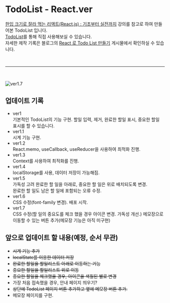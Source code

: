 # TodoList - React.ver

[한입 크기로 잘라 먹는 리액트(React.js) : 기초부터 실전까지](https://inf.run/2XT4) 강의를 참고로 하여 만들어본 TodoList 입니다.<br>
[TodoList](https://938-todo-list.web.app)를 통해 직접 사용해보실 수 있습니다.
<br>
자세한 제작 기록은 블로그의 [React 로 Todo List 만들기][] 게시물에서 확인하실 수 있습니다.

[react 로 todo list 만들기]: https://fdaytday.tistory.com/category/Project

<br>

---

<br>

![ver1.7](https://user-images.githubusercontent.com/92746200/171197357-a917f33e-ab42-4148-918e-dd285ee11aa6.png)

## 업데이트 기록

- ver1 <br>
  기본적인 TodoList의 기능 구현. 할일 입력, 제거, 완료한 할일 표시, 중요한 할일 표시를 할 수 있습니다.
- ver1.1 <br>
  시계 기능 구현.
- ver1.2 <br>
  React.memo, useCallback, useReducer을 사용하여 최적화 진행.
- ver1.3 <br>
  Context를 사용하여 최적화를 진행.
- ver1.4 <br>
  localStorage를 사용, 데이터 저장이 가능해짐.
- ver1.5 <br>
  가독성 고려 완료한 할 일을 아래로, 중요한 할 일은 위로 배치되도록 변경.<br>
  완료한 할 일도 남은 할 일에 포함되는 오류 수정.
- ver1.6 <br>
  CSS 수정(font-family 변경).
  배포 시작.
- ver1.7<br>
  CSS 수정(할 일의 중요도를 체크 했을 경우 아이콘 변경. 가독성 개선.)
  메모장으로 이동할 수 있는 버튼 추가(메모장 기능은 아직 미구현)

## 앞으로 업데이트 할 내용(예정, 순서 무관)

- ~~시계 기능 추가~~
- ~~localState를 이용한 데이터 저장~~
- ~~완료한 할일을 할일리스트 아래로 이동하는 기능~~
- ~~중요한 할일을 할일리스트 위로 이동~~
- ~~중요한 할일을 체크했을 경우, 아이콘을 색칠된 별로 변경~~
- 가장 처음 접속했을 경우, 안내 페이지 띄우기?
- ~~상단에 TodoList 페이지 버튼 추가하고 옆에 메모장 버튼 추가.~~
- 메모장 페이지를 구현.
